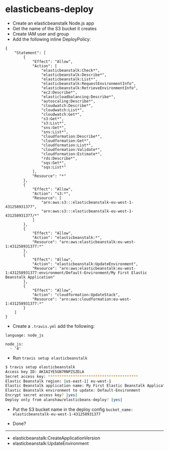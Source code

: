# elasticbeans-deploy

* Create an elasticbeanstalk Node.js app
* Get the name of the S3 bucket it creates
* Create IAM user and group
* Add the following inline DeployPolicy:

```
{
    "Statement": [
        {
            "Effect": "Allow",
            "Action": [
                "elasticbeanstalk:Check*",
                "elasticbeanstalk:Describe*",
                "elasticbeanstalk:List*",
                "elasticbeanstalk:RequestEnvironmentInfo",
                "elasticbeanstalk:RetrieveEnvironmentInfo",
                "ec2:Describe*",
                "elasticloadbalancing:Describe*",
                "autoscaling:Describe*",
                "cloudwatch:Describe*",
                "cloudwatch:List*",
                "cloudwatch:Get*",
                "s3:Get*",
                "s3:List*",
                "sns:Get*",
                "sns:List*",
                "cloudformation:Describe*",
                "cloudformation:Get*",
                "cloudformation:List*",
                "cloudformation:Validate*",
                "cloudformation:Estimate*",
                "rds:Describe*",
                "sqs:Get*",
                "sqs:List*"
            ],
            "Resource": "*"
        },
        {
            "Effect": "Allow",
            "Action": "s3:*",
            "Resource": [
                "arn:aws:s3:::elasticbeanstalk-eu-west-1-431258931377",
                "arn:aws:s3:::elasticbeanstalk-eu-west-1-431258931377/*"
            ]
        },
        {
            "Effect": "Allow",
            "Action": "elasticbeanstalk:*",
            "Resource": "arn:aws:elasticbeanstalk:eu-west-1:431258931377:*"
        },
        {
            "Effect": "Allow",
            "Action": "elasticbeanstalk:UpdateEnvironment",
            "Resource": "arn:aws:elasticbeanstalk:eu-west-1:431258931377:environment/Default-Environment/My First Elastic Beanstalk Application"
        },
        {
            "Effect": "Allow",
            "Action": "cloudformation:UpdateStack",
            "Resource": "arn:aws:cloudformation:eu-west-1:431258931377:*"
        }
    ]
}
```

* Create a `.travis.yml` add the following:

```
language: node_js

node_js:
  - '4'

```

* Run `travis setup elasticbeanstalk`

```sh
$ travis setup elasticbeanstalk
Access key ID: AKIAIYE5GN7RNPZSZELA
Secret access key: ****************************************
Elastic Beanstalk region: |us-east-1| eu-west-1
Elastic Beanstalk application name: My First Elastic Beanstalk Application
Elastic Beanstalk environment to update: Default-Environment
Encrypt secret access key? |yes|
Deploy only from alanshaw/elasticbeans-deploy? |yes|
```

* Put the S3 bucket name in the deploy config `bucket_name: elasticbeanstalk-eu-west-1-431258931377`

* Done?

---

* elasticbeanstalk:CreateApplicationVersion
* elasticbeanstalk:UpdateEnvironment
